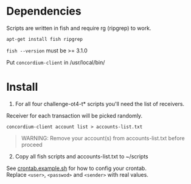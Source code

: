 # Dependencies

Scripts are written in fish and require rg (ripgrep) to work.

```shell
apt-get install fish ripgrep
```

`fish --version` must be >= 3.1.0  

Put `concordium-client` in /usr/local/bin/

# Install

1. For all four challenge-ot4-t* scripts you'll need the list of receivers.  

Receiver for each transaction will be picked randomly.

```shell
concordium-client account list > accounts-list.txt
```

> WARNING: Remove your account(s) from accounts-list.txt before proceed

2. Copy all fish scripts and accounts-list.txt to ~/scripts

See [crontab.example.sh](crontab.example.sh) for how to config your crontab.  
Replace `<user>`, `<passwod>` and `<sender>` with real values.

